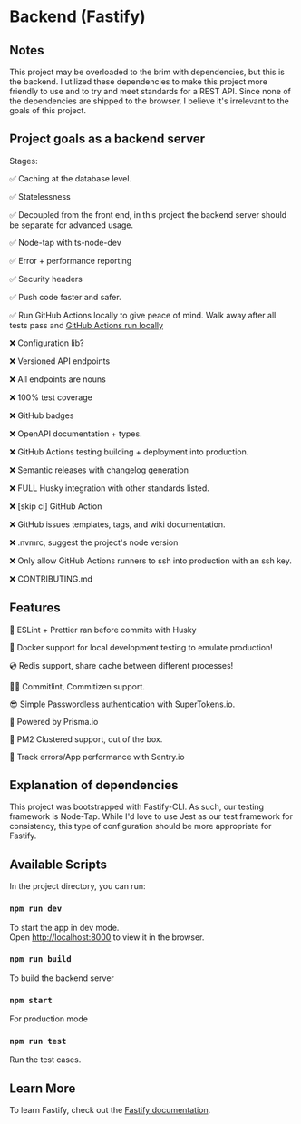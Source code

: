 # Backend (Fastify)

## Notes

This project may be overloaded to the brim with dependencies, but this is the backend. I utilized these dependencies to make this project more friendly to use and to try and meet standards for a REST API. Since none of the dependencies are shipped to the browser, I believe it's irrelevant to the goals of this project.

## Project goals as a backend server

Stages:

✅ Caching at the database level.

✅ Statelessness

✅ Decoupled from the front end, in this project the backend server should be separate for advanced usage.

✅ Node-tap with ts-node-dev

✅ Error + performance reporting

✅ Security headers

✅ Push code faster and safer.

✅ Run GitHub Actions locally to give peace of mind. Walk away after all tests pass and [GitHub Actions run locally](https://github.com/nektos/act)

❌ Configuration lib?

❌ Versioned API endpoints

❌ All endpoints are nouns

❌ 100% test coverage

❌ GitHub badges

❌ OpenAPI documentation + types.

❌ GitHub Actions testing building + deployment into production.

❌ Semantic releases with changelog generation

❌ FULL Husky integration with other standards listed.

❌ [skip ci] GitHub Action

❌ GitHub issues templates, tags, and wiki documentation.

❌ .nvmrc, suggest the project's node version

❌ Only allow GitHub Actions runners to ssh into production with an ssh key.

❌ CONTRIBUTING.md

## Features

👀 ESLint + Prettier ran before commits with Husky

🐳 Docker support for local development testing to emulate production!

💿 Redis support, share cache between different processes!

🏄‍♂️ Commitlint, Commitizen support.

😎 Simple Passwordless authentication with SuperTokens.io.

🔮 Powered by Prisma.io

👾 PM2 Clustered support, out of the box.

🌋 Track errors/App performance with Sentry.io

## Explanation of dependencies

This project was bootstrapped with Fastify-CLI.
As such, our testing framework is Node-Tap.
While I'd love to use Jest as our test framework for consistency, this type of configuration should be more appropriate for Fastify.

## Available Scripts

In the project directory, you can run:

### `npm run dev`

To start the app in dev mode.\
Open [http://localhost:8000](http://localhost:8000) to view it in the browser.

### `npm run build`

To build the backend server

### `npm start`

For production mode

### `npm run test`

Run the test cases.

## Learn More

To learn Fastify, check out the [Fastify documentation](https://www.fastify.io/docs/latest/).
